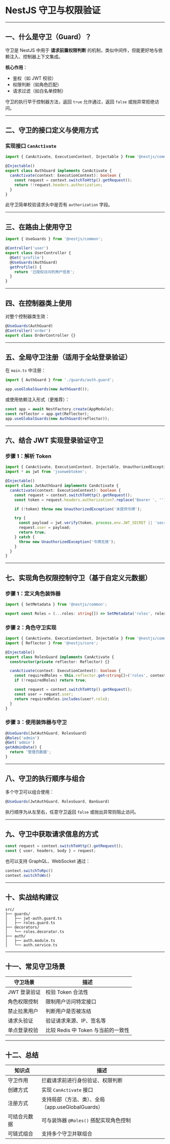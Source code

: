 
# NestJS 守卫与权限验证

---

## 一、什么是守卫（Guard）？

守卫是 NestJS 中用于 **请求前置权限判断** 的机制，类似中间件，但能更好地与依赖注入、控制器上下文集成。

**核心作用**：

* 鉴权（如 JWT 校验）
* 权限判断（如角色匹配）
* 请求过滤（如白名单控制）

守卫的执行早于控制器方法，返回 `true` 允许通过，返回 `false` 或抛异常拒绝访问。

---

## 二、守卫的接口定义与使用方式

### 实现接口 `CanActivate`

```ts
import { CanActivate, ExecutionContext, Injectable } from '@nestjs/common';

@Injectable()
export class AuthGuard implements CanActivate {
  canActivate(context: ExecutionContext): boolean {
    const request = context.switchToHttp().getRequest();
    return !!request.headers.authorization;
  }
}
```

此守卫简单校验请求头中是否有 `authorization` 字段。

---

## 三、在路由上使用守卫

```ts
import { UseGuards } from '@nestjs/common';

@Controller('user')
export class UserController {
  @Get('profile')
  @UseGuards(AuthGuard)
  getProfile() {
    return '已授权访问的用户信息';
  }
}
```

---

## 四、在控制器类上使用

对整个控制器类生效：

```ts
@UseGuards(AuthGuard)
@Controller('order')
export class OrderController {}
```

---

## 五、全局守卫注册（适用于全站登录验证）

在 `main.ts` 中注册：

```ts
import { AuthGuard } from './guards/auth.guard';

app.useGlobalGuards(new AuthGuard());
```

或使用依赖注入形式（更推荐）：

```ts
const app = await NestFactory.create(AppModule);
const reflector = app.get(Reflector);
app.useGlobalGuards(new AuthGuard(reflector));
```

---

## 六、结合 JWT 实现登录验证守卫

### 步骤 1：解析 Token

```ts
import { CanActivate, ExecutionContext, Injectable, UnauthorizedException } from '@nestjs/common';
import * as jwt from 'jsonwebtoken';

@Injectable()
export class JwtAuthGuard implements CanActivate {
  canActivate(context: ExecutionContext): boolean {
    const request = context.switchToHttp().getRequest();
    const token = request.headers.authorization?.replace('Bearer ', '');

    if (!token) throw new UnauthorizedException('未提供令牌');

    try {
      const payload = jwt.verify(token, process.env.JWT_SECRET || 'secret');
      request.user = payload;
      return true;
    } catch {
      throw new UnauthorizedException('令牌无效');
    }
  }
}
```

---

## 七、实现角色权限控制守卫（基于自定义元数据）

### 步骤 1：定义角色装饰器

```ts
import { SetMetadata } from '@nestjs/common';

export const Roles = (...roles: string[]) => SetMetadata('roles', roles);
```

### 步骤 2：角色守卫实现

```ts
import { CanActivate, ExecutionContext, Injectable } from '@nestjs/common';
import { Reflector } from '@nestjs/core';

@Injectable()
export class RolesGuard implements CanActivate {
  constructor(private reflector: Reflector) {}

  canActivate(context: ExecutionContext): boolean {
    const requiredRoles = this.reflector.get<string[]>('roles', context.getHandler());
    if (!requiredRoles) return true;

    const request = context.switchToHttp().getRequest();
    const user = request.user;
    return requiredRoles.includes(user?.role);
  }
}
```

### 步骤 3：使用装饰器与守卫

```ts
@UseGuards(JwtAuthGuard, RolesGuard)
@Roles('admin')
@Get('admin')
getAdminData() {
  return '管理员数据';
}
```

---

## 八、守卫的执行顺序与组合

多个守卫可以组合使用：

```ts
@UseGuards(JwtAuthGuard, RolesGuard, BanGuard)
```

执行顺序为从左至右，任意守卫返回 `false` 或抛出异常则阻止访问。

---

## 九、守卫中获取请求信息的方式

```ts
const request = context.switchToHttp().getRequest();
const { user, headers, body } = request;
```

也可以支持 GraphQL、WebSocket 通过：

```ts
context.switchToRpc()  
context.switchToWs()
```

---

## 十、实战结构建议

```
src/
├── guards/
│   ├── jwt-auth.guard.ts
│   ├── roles.guard.ts
├── decorators/
│   └── roles.decorator.ts
├── auth/
│   ├── auth.module.ts
│   └── auth.service.ts
```

---

## 十一、常见守卫场景

| 守卫场景     | 描述                       |
| -------- | ------------------------ |
| JWT 登录验证 | 校验 Token 合法性             |
| 角色权限控制   | 限制用户访问特定接口               |
| 禁止拉黑用户   | 判断用户是否被冻结                |
| 请求头验证    | 验证请求来源、IP、签名等            |
| 单点登录校验   | 比较 Redis 中 Token 与当前的一致性 |

---

## 十二、总结

| 知识点    | 描述                                 |
| ------ | ---------------------------------- |
| 守卫作用   | 拦截请求前进行身份验证、权限判断                   |
| 创建方式   | 实现 `CanActivate` 接口                |
| 注册方式   | 支持局部（方法、类）、全局（app.useGlobalGuards） |
| 可结合元数据 | 可与装饰器 `@Roles()` 搭配实现角色控制          |
| 可链式组合  | 支持多个守卫并联组合                         |
 